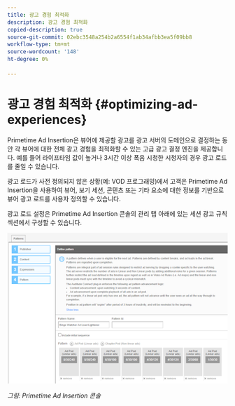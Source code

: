 ```yaml
---
title: 광고 경험 최적화
description: 광고 경험 최적화
copied-description: true
source-git-commit: 02ebc3548a254b2a6554f1ab34afbb3ea5f09bb8
workflow-type: tm+mt
source-wordcount: '148'
ht-degree: 0%

---
```


# 광고 경험 최적화 {#optimizing-ad-experiences}

Primetime Ad Insertion은 뷰어에 제공할 광고를 광고 서버의 도메인으로 결정하는 동안 각 뷰어에 대한 전체 광고 경험을 최적화할 수 있는 고급 광고 결정 엔진을 제공합니다. 예를 들어 라이프타임 값이 높거나 3시간 이상 폭음 시청한 시청자의 경우 광고 로드를 줄일 수 있습니다.

광고 로드가 사전 정의되지 않은 상황(예: VOD 프로그래밍)에서 고객은 Primetime Ad Insertion을 사용하여 뷰어, 보기 세션, 콘텐츠 또는 기타 요소에 대한 정보를 기반으로 뷰어 광고 로드를 사용자 정의할 수 있습니다.

광고 로드 설정은 Primetime Ad Insertion 콘솔의 관리 탭 아래에 있는 세션 광고 규칙 섹션에서 구성할 수 있습니다.

![Ad Insertion 콘솔의 세션 광고 규칙 섹션에서 광고 로드 설정 구성](/help/primetime-ad-insertion/assets/ad-insertion-console.png)

*그림: Primetime Ad Insertion 콘솔*
